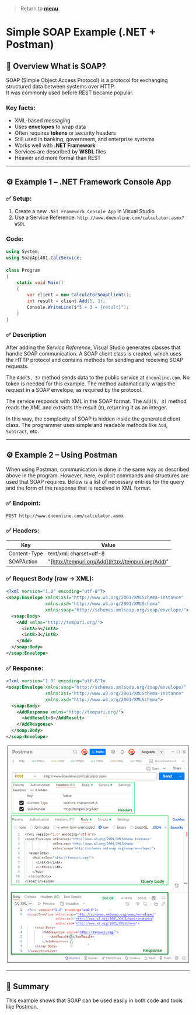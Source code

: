 > Return to <a href="https://github.com/janluksoft/Contents_test#idAspNet"><b>menu</b></a>.

# Simple SOAP Example (.NET + Postman)

## 🔹 Overview What is SOAP?

SOAP (Simple Object Access Protocol) is a protocol for exchanging structured data between systems over HTTP.  
It was commonly used before REST became popular.

### Key facts:
- XML-based messaging
- Uses **envelopes** to wrap data
- Often requires **tokens** or security headers
- Still used in banking, government, and enterprise systems
- Works well with **.NET Framework**
- Services are described by **WSDL** files
- Heavier and more formal than REST

---

## ⚙️ Example 1 – .NET Framework Console App

### ✅ Setup:
1. Create a new `.NET Framework Console App` in Visual Studio
2. Use a Service Reference: `http://www.dneonline.com/calculator.asmx?WSDL`

### Code:

```csharp
using System;
using SoapApi481.CalcService;

class Program
{
    static void Main()
    {
        var client = new CalculatorSoapClient();
        int result = client.Add(5, 3);
        Console.WriteLine($"5 + 3 = {result}");
    }
}
````

### ✅ Description

After adding the *Service Reference*, Visual Studio generates classes that handle SOAP communication. A SOAP client class is created, which uses the HTTP protocol and contains methods for sending and receiving SOAP requests.

The `Add(5, 3)` method sends data to the public service at `dneonline.com`. No token is needed for this example. The method automatically wraps the request in a SOAP envelope, as required by the protocol.

The service responds with XML in the SOAP format. The `Add(5, 3)` method reads the XML and extracts the result (`8`), returning it as an integer.

In this way, the complexity of SOAP is hidden inside the generated client class. The programmer uses simple and readable methods like `Add`, `Subtract`, etc.


---

## ⚙️ Example 2 – Using Postman

When using Postman, communication is done in the same way as described above 
in the program. However, here, explicit commands and structures are used that 
SOAP requires. Below is a list of necessary entries for the query and the 
form of the response that is received in XML format.

### ✅ Endpoint:

```
POST http://www.dneonline.com/calculator.asmx
```

### ✅ Headers:

| Key          | Value                                              |
| ------------ | -------------------------------------------------- |
| Content-Type | text/xml; charset=utf-8                            |
| SOAPAction   | "[http://tempuri.org/Add](http://tempuri.org/Add)" |

### ✅ Request Body (raw → XML):

```xml
<?xml version="1.0" encoding="utf-8"?>
<soap:Envelope xmlns:xsi="http://www.w3.org/2001/XMLSchema-instance"
               xmlns:xsd="http://www.w3.org/2001/XMLSchema"
               xmlns:soap="http://schemas.xmlsoap.org/soap/envelope/">
  <soap:Body>
    <Add xmlns="http://tempuri.org/">
      <intA>5</intA>
      <intB>3</intB>
    </Add>
  </soap:Body>
</soap:Envelope>
```

### ✅ Response:

```xml
<?xml version="1.0" encoding="utf-8"?>
<soap:Envelope xmlns:soap="http://schemas.xmlsoap.org/soap/envelope/" 
               xmlns:xsi="http://www.w3.org/2001/XMLSchema-instance" 
               xmlns:xsd="http://www.w3.org/2001/XMLSchema">
  <soap:Body>
    <AddResponse xmlns="http://tempuri.org/">
      <AddResult>8</AddResult>
    </AddResponse>
  </soap:Body>
</soap:Envelope>
```



<img src="jpg/Soap_CalcService_Postman.png"/>


---

## 🔹 Summary
This example shows that SOAP can be used easily in both code and tools like Postman.



